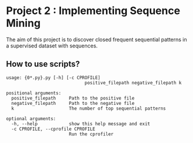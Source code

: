 
Project 2 : Implementing Sequence Mining
===

The aim of this project is to discover closed frequent sequential patterns in a supervised dataset with sequences.


How to use scripts?
---


```
usage: {0*.py}.py [-h] [-c CPROFILE]
                              positive_filepath negative_filepath k

positional arguments:
  positive_filepath     Path to the positive file
  negative_filepath     Path to the negative file
  k                     The number of top sequential patterns

optional arguments:
  -h, --help            show this help message and exit
  -c CPROFILE, --cprofile CPROFILE
                        Run the cprofiler
```
